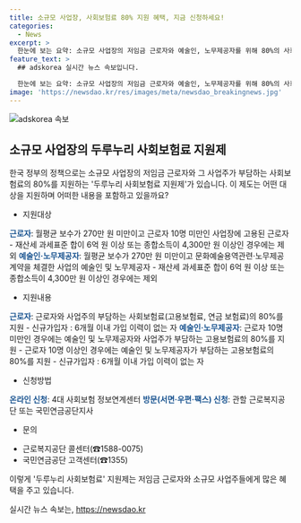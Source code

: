 ```yaml
---
title: 소규모 사업장, 사회보험료 80% 지원 혜택, 지금 신청하세요!
categories:
  - News
excerpt: >
  한눈에 보는 요약: 소규모 사업장의 저임금 근로자와 예술인, 노무제공자를 위해 80%의 사회보험료를 지원하는 두루누리 사회보험료제도가 소개되었다. 근로자와 사업주가 부담하는 사회보험료 및 고용보험료가 대상이며, 온라인이나 방문 신청이 가능하며 추가 정보는 근로복지공단과 국민연금공단으로 문의할 수 있다. (자료출처=정책브리핑 www.korea.kr)
feature_text: >
  ## adskorea 실시간 뉴스 속보입니다.

  한눈에 보는 요약: 소규모 사업장의 저임금 근로자와 예술인, 노무제공자를 위해 80%의 사회보험료를 지원하는 두루누리 사회보험료제도가 소개되었다. 근로자와 사업주가 부담하는 사회보험료 및 고용보험료가 대상이며, 온라인이나 방문 신청이 가능하며 추가 정보는 근로복지공단과 국민연금공단으로 문의할 수 있다. (자료출처=정책브리핑 www.korea.kr)
image: 'https://newsdao.kr/res/images/meta/newsdao_breakingnews.jpg'
---
```


<p><img src="https://newsdao.kr/res/images/meta/newsdao_breakingnews.jpg" alt="adskorea 속보" /></p>

<h2 data-ke-size="size26">소규모 사업장의 두루누리 사회보험료 지원제</h2>

<p>한국 정부의 정책으로는 소규모 사업장의 저임금 근로자와 그 사업주가 부담하는 사회보험료의 80%를 지원하는 '두루누리 사회보험료 지원제'가 있습니다. 이 제도는 어떤 대상을 지원하며 어떠한 내용을 포함하고 있을까요?</p>

<ul>
<li>지원대상</li>
</ul>

<p><b><span style="color: #1a5490;">근로자</span></b>: 월평균 보수가 270만 원 미만이고 근로자 10명 미만인 사업장에 고용된 근로자
- 재산세 과세표준 합이 6억 원 이상 또는 종합소득이 4,300만 원 이상인 경우에는 제외
<b><span style="color: #1a5490;">예술인·노무제공자</span></b>: 월평균 보수가 270만 원 미만이고 문화예술용역관련·노무제공 계약을 체결한 사업의 예술인 및 노무제공자
- 재산세 과세표준 합이 6억 원 이상 또는 종합소득이 4,300만 원 이상인 경우에는 제외</p>

<ul>
<li>지원내용</li>
</ul>

<p><b><span style="color: #1a5490;">근로자</span></b>: 근로자와 사업주의 부담하는 사회보험료(고용보험료, 연금 보험료)의 80%를 지원
- 신규가입자 : 6개월 이내 가입 이력이 없는 자
<b><span style="color: #1a5490;">예술인·노무제공자</span></b>: 근로자 10명 미만인 경우에는 예술인 및 노무제공자와 사업주가 부담하는 고용보험료의 80%를 지원
- 근로자 10명 이상인 경우에는 예술인 및 노무제공자가 부담하는 고용보험료의 80%를 지원
- 신규가입자 : 6개월 이내 가입 이력이 없는 자</p>

<ul>
<li>신청방법</li>
</ul>

<p><b><span style="color: #1a5490;">온라인 신청</span></b>: 4대 사회보험 정보연계센터
<b><span style="color: #1a5490;">방문(서면·우편·팩스) 신청</span></b>: 관할 근로복지공단 또는 국민연금공단지사</p>

<ul>
<li>문의</li>
</ul>

<ul>
<li>근로복지공단 콜센터(☎1588-0075)</li>
<li>국민연금공단 고객센터(☎1355)</li>
</ul>

<p>이렇게 '두루누리 사회보험료' 지원제는 저임금 근로자와 소규모 사업주들에게 많은 혜택을 주고 있습니다.</p>
실시간 뉴스 속보는, <a href="https://newsdao.kr" rel="dofollow">https://newsdao.kr</a>


